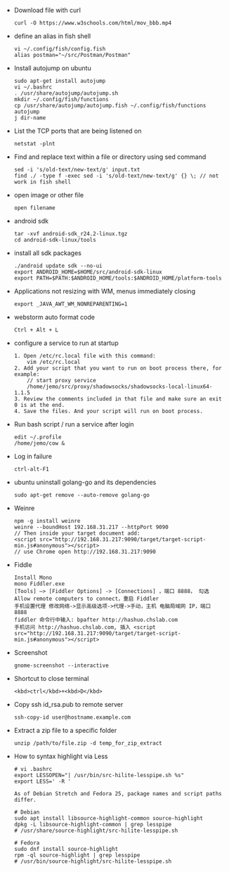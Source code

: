 - Download file with curl

      curl -O https://www.w3schools.com/html/mov_bbb.mp4

- define an alias in fish shell

      vi ~/.config/fish/config.fish
      alias postman="~/src/Postman/Postman"

- Install autojump on ubuntu

      sudo apt-get install autojump
      vi ~/.bashrc
      . /usr/share/autojump/autojump.sh
      mkdir ~/.config/fish/functions
      cp /usr/share/autojump/autojump.fish ~/.config/fish/functions
      autojump
      j dir-name

- List the TCP ports that are being listened on

      netstat -plnt 

- Find and replace text within a file or directory using sed command

      sed -i 's/old-text/new-text/g' input.txt
      find ./ -type f -exec sed -i 's/old-text/new-text/g' {} \; // not work in fish shell

- open image or other file

      open filename

- android sdk

      tar -xvf android-sdk_r24.2-linux.tgz
      cd android-sdk-linux/tools

- install all sdk packages

      ./android update sdk --no-ui
      export ANDROID_HOME=$HOME/src/android-sdk-linux
      export PATH=$PATH:$ANDROID_HOME/tools:$ANDROID_HOME/platform-tools

- Applications not resizing with WM, menus immediately closing

      export _JAVA_AWT_WM_NONREPARENTING=1

- webstorm  auto format code

      Ctrl + Alt + L

- configure a service to run at startup

      1. Open /etc/rc.local file with this command:
          vim /etc/rc.local
      2. Add your script that you want to run on boot process there, for example:
          // start proxy service
          /home/jemo/src/proxy/shadowsocks/shadowsocks-local-linux64-1.1.5
      3. Review the comments included in that file and make sure an exit 0 is at the end.
      4. Save the files. And your script will run on boot process.

- Run bash script / run a service after login

      edit ~/.profile
      /home/jemo/cow &

- Log in failure

      ctrl-alt-F1

- ubuntu uninstall golang-go and its dependencies

      sudo apt-get remove --auto-remove golang-go

- Weinre

      npm -g install weinre
      weinre --boundHost 192.168.31.217 --httpPort 9090
      // Then inside your target document add:
      <script src="http://192.168.31.217:9090/target/target-script-min.js#anonymous"></script>
      // use Chrome open http://192.168.31.217:9090

- Fiddle

  ```
  Install Mono
  mono Fiddler.exe
  [Tools] –> [Fiddler Options] -> [Connections] ，端口 8888， 勾选 Allow remote computers to connect，重启 Fiddler
  手机设置代理 修改网络->显示高级选项->代理->手动，主机 电脑局域网 IP，端口 8888
  fiddler 命令行中输入: bpafter http://hashuo.chslab.com
  手机访问 http://hashuo.chslab.com, 插入 <script src="http://192.168.31.217:9090/target/target-script-min.js#anonymous"></script>
  
  ```

- Screenshot

  ```
  gnome-screenshot --interactive
  ```

- Shortcut to close terminal

  ```
  <kbd>ctrl</kbd>+<kbd>D</kbd>
  ```

- Copy ssh id_rsa.pub to remote server

  ```
  ssh-copy-id user@hostname.example.com
  ```

- Extract a zip file to a specific folder

  ```
  unzip /path/to/file.zip -d temp_for_zip_extract
  ```

- How to syntax highlight via Less

  ```
  # vi .bashrc
  export LESSOPEN="| /usr/bin/src-hilite-lesspipe.sh %s"
  export LESS=' -R '

  As of Debian Stretch and Fedora 25, package names and script paths differ. 

  # Debian
  sudo apt install libsource-highlight-common source-highlight
  dpkg -L libsource-highlight-common | grep lesspipe
  # /usr/share/source-highlight/src-hilite-lesspipe.sh

  # Fedora
  sudo dnf install source-highlight
  rpm -ql source-highlight | grep lesspipe
  # /usr/bin/source-highlight/src-hilite-lesspipe.sh
  ```
